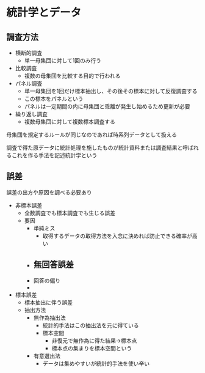# 統計学とデータ
## 調査方法
- 横断的調査
  - 単一母集団に対して1回のみ行う
- 比較調査
  - 複数の母集団を比較する目的で行われる
- パネル調査
  - 単一母集団を1回だけ標本抽出し、その後その標本に対して反復調査する
  - この標本をパネルという
  - パネルは一定期間の内に母集団と乖離が発生し始めるため更新が必要
- 繰り返し調査
  - 複数母集団に対して複数標本調査する

母集団を規定するルールが同じなのであれば時系列データとして扱える

調査で得た原データに統計処理を施したものが統計資料または調査結果と呼ばれるこれを作る手法を記述統計学という

## 誤差
誤差の出方や原因を調べる必要あり
- 非標本誤差
  - 全数調査でも標本調査でも生じる誤差
  - 要因
    - 単純ミス
      - 取得するデータの取得方法を入念に決めれば防止できる確率が高い
    - 無回答誤差
      - 
    - 回答の偏り
    - 
- 標本誤差
  - 標本抽出に伴う誤差
  - 抽出方法
    - 無作為抽出法
      - 統計的手法はこの抽出法を元に得ている
      - 標本空間    
        - 非復元で無作為に得た結果->標本点
        - 標本点の集まりを標本空間という
    - 有意選出法
      - データは集めやすいが統計的手法を使い辛い